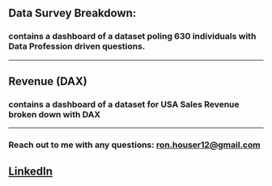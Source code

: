 ## Data Survey Breakdown:
### contains a dashboard of a dataset poling 630 individuals with Data Profession driven questions.
------------------------------------------------------------------------------------------------------------------------------------------------
## Revenue (DAX)
### contains a dashboard of a dataset for USA Sales Revenue broken down with DAX
------------------------------------------------------------------------------------------------------------------------------------------------
### Reach out to me with any questions: ron.houser12@gmail.com

## [LinkedIn](https://www.linkedin.com/in/ron-houser-429052203/)
